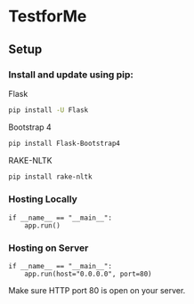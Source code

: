 # TestforMe

## Setup

### Install and update using pip:

Flask
```bash
pip install -U Flask
```

Bootstrap 4
```bash
pip install Flask-Bootstrap4
```

RAKE-NLTK
```bash
pip install rake-nltk
```

### Hosting Locally
```
if __name__ == "__main__":
    app.run()
```

### Hosting on Server
```
if __name__ == "__main__":
    app.run(host="0.0.0.0", port=80)
```
Make sure HTTP port 80 is open on your server.